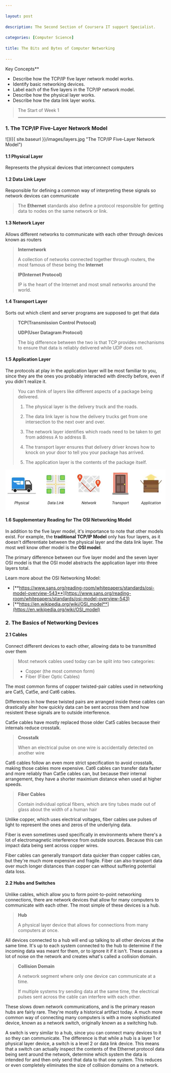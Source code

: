 ```yaml
---

layout: post

description: The Second Section of Coursera IT support Specialist.

categories: [Computer Science]

title: The Bits and Bytes of Computer Networking

---
```




Key Concepts**

- Describe how the TCP/IP five layer network model works.
- Identify basic networking devices.
- Label each of the five layers in the TCP/IP network model.
- Describe how the physical layer works.
- Describe how the data link layer works.



> The Start of Week 1
>
> ---



### 1. The TCP/IP Five-Layer Network Model

![]({{ site.baseurl }}/images/layers.jpg "The TCP/IP Five-Layer Network Model")



#### 1.1 Physical Layer

Represents the physical devices that interconnect computers



#### 1.2 Data Link Layer

Responsible for defining a common way of interpreting these signals so network devices can communicate

> The **Ethernet** standards also define a protocol responsible for getting data to nodes on the same network or link.



#### 1.3 Network Layer

Allows different networks to communicate with each other through devices known as routers

> **Internetwork**
>
> A collection of networks connected together through routers, the most famous of these being the **Internet**

> **IP(Internet Protocol)**
>
> IP is the heart of the Internet and most small networks around the world.



#### 1.4 Transport Layer

Sorts out which client and server programs are supposed to get that data

> **TCP(Transmission Control Protocol)**
>
> **UDP(User Datagram Protocol)**
>
> The big difference between the two is that TCP provides mechanisms to ensure that data is reliably delivered while UDP does not.



#### 1.5 Application Layer

The protocols at play in the application layer will be most familiar to you, since they are the ones you probably interacted with directly before, even if you didn't realize it.



 

> You can think of layers like different aspects of a package being delivered. 
>
> 1. The physical layer is the delivery truck and the roads. 
>
> 2. The data link layer is how the delivery trucks get from one intersection to the next over and over. 
>
> 3. The network layer identifies which roads need to be taken to get from address A to address B. 
>
> 4. The transport layer ensures that delivery driver knows how to knock on your door to tell you your package has arrived. 
>
> 5. The application layer is the contents of the package itself.

![](../images/animationOfLayers.jpg)



#### 1.6 Supplementary Reading for The OSI Networking Model

In addition to the five layer model, it's importance to note that other models exist. For example, the **traditional TCP/IP Model** only has four layers, as it doesn't differentiate between the physical layer and the data link layer. The most well know other model is the **OSI model**.

The primary difference between our five layer model and the seven layer OSI model is that the OSI model abstracts the application layer into three layers total.

Learn more about the OSI Networking Model:

- [**https://www.sans.org/reading-room/whitepapers/standards/osi-model-overview-543**](https://www.sans.org/reading-room/whitepapers/standards/osi-model-overview-543)
- [**https://en.wikipedia.org/wiki/OSI_model**](https://en.wikipedia.org/wiki/OSI_model)



### 2. The Basics of Networking Devices

#### 2.1 Cables

Connect different devices to each other, allowing data to be transmitted over them

> Most network cables used today can be split into two categories: 
>
> * Copper (the most common form)
> * Fiber (Fiber Optic Cables)

The most common forms of copper twisted-pair cables used in networking are Cat5, Cat5e, and Cat6 cables.

Differences in how these twisted pairs are arranged inside these cables can drastically alter how quickly data can be sent accross them and how resistent these signals are to outside interference.

Cat5e cables have mostly replaced those older Cat5 cables because their internals reduce crosstalk.

> **Crosstalk**
>
> When an electrical pulse on one wire is accidentally detected on another wire

Cat6 cables follow an even more strict specification to avoid crosstalk, making those cables more expensive. Cat6 cables can transfer data faster and more reliably than Cat5e cables can, but because their internal arrangement, they have a shorter maximium distance when used at higher speeds.

> **Fiber Cables**
>
> Contain individual optical fibers, which are tiny tubes made out of glass about the width of a human hair

Unlike copper, which uses electrical voltages, fiber cables use pulses of light to represent the ones and zeros of the underlying data.

Fiber is even sometimes used specifically in environments where there's a lot of electromagnetic interference from outside sources. Because this can impact data being sent across copper wires.

Fiber cables can generally transport data quicker than copper cables can, but they're much more expensive and fragile. Fiber can also transport data over much longer distances than copper can without suffering potential data loss.



#### 2.2 Hubs and Switches

Unlike cables, which allow you to form point-to-point networking connections, there are network devices that allow for many computers to communicate with each other. The most simple of these devices is a hub.

> **Hub**
>
> A physical layer device that allows for connections from many computers at once.

All devices connected to a hub will end up talking to all other devices at the same time. It's up to each system connected to the hub to determine if the incoming data was meant for them, or to ignore it if it isn't. These causes a lot of noise on the network and creates what's called a collision domain.

> **Collision Domain**
>
> A network segment where only one device can communicate at a time.
>
> If multiple systems try sending data at the same time, the electrical pulses sent across the cable can interfere with each other.

These slows down network communications, and is the primary reason hubs are fairly rare. They're mostly a historical artifact today. A much more common way of connecting many computers is with a more sophisticated device, known as a network switch, originally known as a switching hub. 

A switch is very similar to a hub, since you can connect many devices to it so they can communicate. The difference is that while a hub is a layer 1 or physical layer device, a switch is a level 2 or data link device. This means that a switch can actually inspect the contents of the Ethernet protocol data being sent around the network, determine which system the data is intended for and then only send that data to that one system. This reduces or even completely eliminates the size of collision domains on a network.